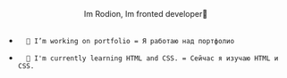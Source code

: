<div align="center">Im Rodion, Im fronted developer🎃</div> <br> 
  

-       🐧 I’m working on portfolio = Я работаю над портфолио   
  

-       🌱 I'm currently learning HTML and CSS. = Сейчас я изучаю HTML и CSS.    




<br/>  


